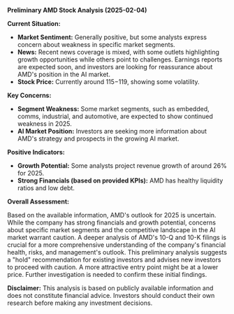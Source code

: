 **Preliminary AMD Stock Analysis (2025-02-04)**

**Current Situation:**

* **Market Sentiment:** Generally positive, but some analysts express concern about weakness in specific market segments.
* **News:** Recent news coverage is mixed, with some outlets highlighting growth opportunities while others point to challenges.  Earnings reports are expected soon, and investors are looking for reassurance about AMD's position in the AI market.
* **Stock Price:** Currently around $115-$119, showing some volatility.

**Key Concerns:**

* **Segment Weakness:**  Some market segments, such as embedded, comms, industrial, and automotive, are expected to show continued weakness in 2025.
* **AI Market Position:** Investors are seeking more information about AMD's strategy and prospects in the growing AI market.

**Positive Indicators:**

* **Growth Potential:**  Some analysts project revenue growth of around 26% for 2025.
* **Strong Financials (based on provided KPIs):**  AMD has healthy liquidity ratios and low debt.

**Overall Assessment:**

Based on the available information, AMD's outlook for 2025 is uncertain. While the company has strong financials and growth potential, concerns about specific market segments and the competitive landscape in the AI market warrant caution.  A deeper analysis of AMD's 10-Q and 10-K filings is crucial for a more comprehensive understanding of the company's financial health, risks, and management's outlook.  This preliminary analysis suggests a "hold" recommendation for existing investors and advises new investors to proceed with caution.  A more attractive entry point might be at a lower price.  Further investigation is needed to confirm these initial findings.


**Disclaimer:** This analysis is based on publicly available information and does not constitute financial advice.  Investors should conduct their own research before making any investment decisions.
